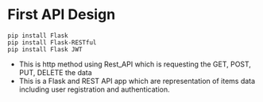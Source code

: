# First API Design 

```
pip install Flask 
pip install Flask-RESTful
pip install Flask JWT

```
- This is http method using Rest_API which is requesting the GET, POST, PUT, DELETE <web resource> the data
- This is a Flask and REST API app which are representation of items data including user registration and authentication.  
